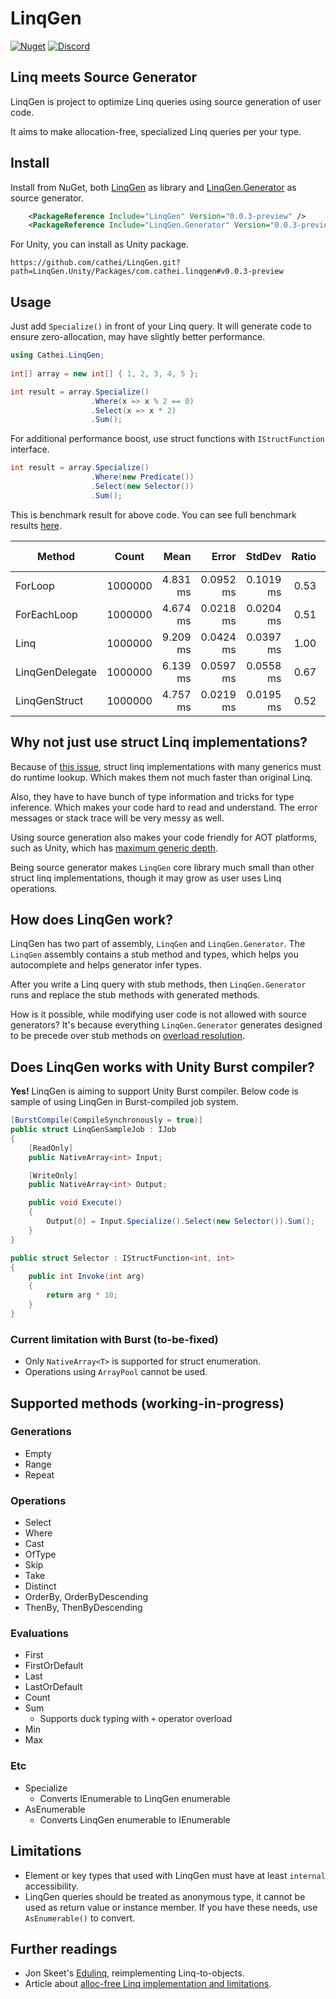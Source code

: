 # LinqGen
[![Nuget](https://img.shields.io/nuget/v/LinqGen)](https://www.nuget.org/packages?q=LinqGen)
[![Discord](https://img.shields.io/discord/942240862354702376?color=%235865F2&label=discord&logo=discord&logoColor=%23FFFFFF)](https://discord.gg/htzm856QhA)

## Linq meets Source Generator

LinqGen is project to optimize Linq queries using source generation of user code.

It aims to make allocation-free, specialized Linq queries per your type.

## Install
Install from NuGet, both [LinqGen](https://www.nuget.org/packages/LinqGen) as library and [LinqGen.Generator](https://www.nuget.org/packages/LinqGen.Generator) as source generator.

```xml
    <PackageReference Include="LinqGen" Version="0.0.3-preview" />
    <PackageReference Include="LinqGen.Generator" Version="0.0.3-preview" />
```

For Unity, you can install as Unity package.
```
https://github.com/cathei/LinqGen.git?path=LinqGen.Unity/Packages/com.cathei.linqgen#v0.0.3-preview
```

## Usage
Just add `Specialize()` in front of your Linq query.
It will generate code to ensure zero-allocation, may have slightly better performance.
```csharp
using Cathei.LinqGen;
 
int[] array = new int[] { 1, 2, 3, 4, 5 };

int result = array.Specialize()
                  .Where(x => x % 2 == 0)
                  .Select(x => x * 2)
                  .Sum();
```

For additional performance boost, use struct functions with `IStructFunction` interface.
```csharp
int result = array.Specialize()
                  .Where(new Predicate())
                  .Select(new Selector())
                  .Sum();
```

This is benchmark result for above code. You can see full benchmark results [here](./docs/BenchmarksResults).

|          Method |   Count |     Mean |     Error |    StdDev | Ratio | Allocated | Alloc Ratio |
|---------------- |-------- |---------:|----------:|----------:|------:|----------:|------------:|
|         ForLoop | 1000000 | 4.831 ms | 0.0952 ms | 0.1019 ms |  0.53 |       5 B |        0.04 |
|     ForEachLoop | 1000000 | 4.674 ms | 0.0218 ms | 0.0204 ms |  0.51 |       5 B |        0.04 |
|            Linq | 1000000 | 9.209 ms | 0.0424 ms | 0.0397 ms |  1.00 |     115 B |        1.00 |
| LinqGenDelegate | 1000000 | 6.139 ms | 0.0597 ms | 0.0558 ms |  0.67 |       5 B |        0.04 |
|   LinqGenStruct | 1000000 | 4.757 ms | 0.0219 ms | 0.0195 ms |  0.52 |       5 B |        0.04 |

## Why not just use struct Linq implementations?

Because of [this issue](https://github.com/dotnet/runtime/discussions/77192),
struct linq implementations with many generics must do runtime lookup.
Which makes them not much faster than original Linq.

Also, they have to have bunch of type information and tricks for type inference.
Which makes your code hard to read and understand. The error messages or stack trace will be very messy as well.

Using source generation also makes your code friendly for AOT platforms, such as Unity,
which has [maximum generic depth](https://forum.unity.com/threads/il2cpp-max-nested-generic-types.540534/).

Being source generator makes `LinqGen` core library much small than other struct linq implementations, though it may grow as user uses Linq operations.

## How does LinqGen work?

LinqGen has two part of assembly, `LinqGen` and `LinqGen.Generator`.
The `LinqGen` assembly contains a stub method and types, which helps you autocomplete and helps generator infer types.

After you write a Linq query with stub methods, then `LinqGen.Generator` runs and replace the stub methods with generated methods.

How is it possible, while modifying user code is not allowed with source generators?
It's because everything `LinqGen.Generator` generates designed to be precede over stub methods on [overload resolution](https://learn.microsoft.com/en-us/dotnet/visual-basic/reference/language-specification/overload-resolution).

## Does LinqGen works with Unity Burst compiler?

**Yes!** LinqGen is aiming to support Unity Burst compiler. Below code is sample of using LinqGen in Burst-compiled job system.

```csharp
[BurstCompile(CompileSynchronously = true)]
public struct LinqGenSampleJob : IJob
{
    [ReadOnly]
    public NativeArray<int> Input;

    [WriteOnly]
    public NativeArray<int> Output;

    public void Execute()
    {
        Output[0] = Input.Specialize().Select(new Selector()).Sum();
    }
}

public struct Selector : IStructFunction<int, int>
{
    public int Invoke(int arg)
    {
        return arg * 10;
    }
}
```

### Current limitation with Burst (to-be-fixed)
* Only `NativeArray<T>` is supported for struct enumeration. 
* Operations using `ArrayPool` cannot be used.

## Supported methods (working-in-progress)
### Generations
* Empty
* Range
* Repeat

### Operations
* Select
* Where
* Cast
* OfType
* Skip
* Take
* Distinct
* OrderBy, OrderByDescending
* ThenBy, ThenByDescending

### Evaluations
* First
* FirstOrDefault
* Last
* LastOrDefault
* Count
* Sum
  * Supports duck typing with `+` operator overload
* Min
* Max

### Etc
* Specialize
    * Converts IEnumerable to LinqGen enumerable
* AsEnumerable
    * Converts LinqGen enumerable to IEnumerable

## Limitations
* Element or key types that used with LinqGen must have at least `internal` accessibility.
* LinqGen queries should be treated as anonymous type, it cannot be used as return value or instance member. If you have these needs, use `AsEnumerable()` to convert.

## Further readings
* Jon Skeet's [Edulinq](https://codeblog.jonskeet.uk/category/edulinq/), reimplementing Linq-to-objects.
* Article about [alloc-free Linq implementation and limitations](https://blog.devgenius.io/like-regular-linq-but-faster-and-without-allocations-is-it-possible-3d4724632e2a).
